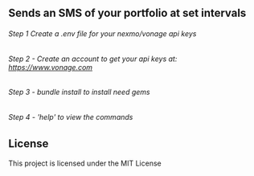 
## Sends an SMS of your portfolio at set intervals

###### Step 1 Create a .env file for your nexmo/vonage api keys

###### Step 2 - Create an account to get your api keys at: https://www.vonage.com

###### Step 3 - bundle install to install need gems

###### Step 4 - 'help' to view the commands


## License

This project is licensed under the MIT License
